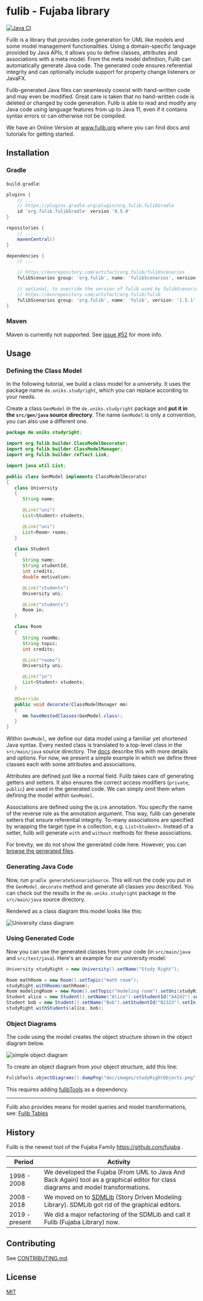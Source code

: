 # fulib - Fujaba library

[![Java CI](https://github.com/fujaba/fulib/workflows/Java%20CI/badge.svg)](https://github.com/fujaba/fulib/actions)

Fulib is a library that provides code generation for UML like models and some model management functionalities.
Using a domain-specific language provided by Java APIs, it allows you to define classes, attributes and associations with a meta model.
From the meta model definition, Fulib can automatically generate Java code.
The generated code ensures referential integrity and can optionally include support for property change listeners or JavaFX.

Fulib-generated Java files can seamlessly coexist with hand-written code and may even be modified.
Great care is taken that no hand-written code is deleted or changed by code generation.
Fulib is able to read and modify any Java code using language features from up to Java 11,
even if it contains syntax errors or can otherwise not be compiled.

We have an Online Version at www.fulib.org where you can find docs and tutorials for getting started.

## Installation

### Gradle

`build.gradle`:

```groovy
plugins {
    // ...
    // https://plugins.gradle.org/plugin/org.fulib.fulibGradle
    id 'org.fulib.fulibGradle' version '0.5.0'
}

repositories {
    // ...
    mavenCentral()
}

dependencies {
    // ...

    // https://mvnrepository.com/artifact/org.fulib/fulibScenarios
    fulibScenarios group: 'org.fulib', name: 'fulibScenarios', version: '1.6.2'

    // optional, to override the version of fulib used by fulibScenarios:
    // https://mvnrepository.com/artifact/org.fulib/fulib
    fulibScenarios group: 'org.fulib', name: 'fulib', version: '1.5.1'
}
```

### Maven

Maven is currently not supported.
See [issue #52](https://github.com/fujaba/fulib/issues/52) for more info.

## Usage

### Defining the Class Model

In the following tutorial, we build a class model for a university.
It uses the package name `de.uniks.studyright`, which you can replace according to your needs.

Create a class `GenModel` in the `de.uniks.studyright` package and **put it in the `src/gen/java` source directory**.
The name `GenModel` is only a convention, you can also use a different one.

<!-- insert_code_fragment: test.GenModel | fenced:java -->
```java
package de.uniks.studyright;

import org.fulib.builder.ClassModelDecorator;
import org.fulib.builder.ClassModelManager;
import org.fulib.builder.reflect.Link;

import java.util.List;

public class GenModel implements ClassModelDecorator
{
   class University
   {
      String name;

      @Link("uni")
      List<Student> students;

      @Link("uni")
      List<Room> rooms;
   }

   class Student
   {
      String name;
      String studentId;
      int credits;
      double motivation;

      @Link("students")
      University uni;

      @Link("students")
      Room in;
   }

   class Room
   {
      String roomNo;
      String topic;
      int credits;

      @Link("rooms")
      University uni;

      @Link("in")
      List<Student> students;
   }

   @Override
   public void decorate(ClassModelManager mm)
   {
      mm.haveNestedClasses(GenModel.class);
   }
}
```
<!-- end_code_fragment: -->

Within `GenModel`, we define our data model using a familiar yet shortened Java syntax.
Every nested class is translated to a top-level class in the `src/main/java` source directory.
The [docs](docs/README.md) describe this with more details and options.
For now, we present a simple example in which we define three classes each with some attributes and associations.

Attributes are defined just like a normal field.
Fulib takes care of generating getters and setters.
It also ensures the correct access modifiers (`private`, `public`) are used in the generated code.
We can simply omit them when defining the model within `GenModel`.

Associations are defined using the `@Link` annotation.
You specify the name of the reverse role as the annotation argument.
This way, fulib can generate setters that ensure referential integrity.
To-many associations are specified by wrapping the target type in a collection, e.g. `List<Student>`.
Instead of a setter, fulib will generate `with` and `without` methods for these associations.

For brevity, we do not show the generated code here.
However, you can [browse the generated files](test/src/main/java/de/uniks/studyright).

### Generating Java Code

Now, run `gradle generateScenarioSource`.
This will run the code you put in the `GenModel.decorate` method and generate all classes you described.
You can check out the results in the `de.uniks.studyright` package in the `src/main/java` source directory.

Rendered as a class diagram this model looks like this:

![University class diagram](test/src/main/java/de/uniks/studyright/classDiagram.png)

### Using Generated Code

Now you can use the generated classes from your code (in `src/main/java` and `src/test/java`).
Here's an example for our university model:

<!-- insert_code_fragment: test.UniversityModelUsage | fenced:java -->
```java
University studyRight = new University().setName("Study Right");

Room mathRoom = new Room().setTopic("math room");
studyRight.withRooms(mathRoom);
Room modelingRoom = new Room().setTopic("modeling room").setUni(studyRight);
Student alice = new Student().setName("Alice").setStudentId("A4242").setIn(mathRoom);
Student bob = new Student().setName("Bob").setStudentId("B2323").setIn(mathRoom);
studyRight.withStudents(alice, bob);
```
<!-- end_code_fragment: -->

### Object Diagrams

The code using the model creates the object structure shown in the object diagram below.

![simple object diagram](test/doc/images/studyRightObjects.png)

To create an object diagram from your object structure, add this line:

<!-- insert_code_fragment: test.UniversityObjectDiagram | fenced:java -->
```java
FulibTools.objectDiagrams().dumpPng("doc/images/studyRightObjects.png", studyRight);
```
<!-- end_code_fragment: -->

This requires adding [fulibTools](https://github.com/fujaba/fulibTools) as a dependency.

---

Fulib also provides means for model queries and model transformations, see:
[Fulib Tables](docs/FulibTables.md)

## History

Fulib is the newest tool of the Fujaba Family https://github.com/fujaba .

| Period | Activity |
| --- | --- |
| 1998 - 2008 | We developed the Fujaba (From UML to Java And Back Again) tool as a graphical editor for class diagrams and model transformations. |
| 2008 - 2018 | We moved on to [SDMLib](https://github.com/fujaba/SDMLib) (Story Driven Modeling Library). SDMLib got rid of the graphical editors. |
| 2019 - present | We did a major refactoring of the SDMLib and call it Fulib (Fujaba Library) now. |

## Contributing

See [CONTRIBUTING.md](CONTRIBUTING.md).

## License

[MIT](LICENSE.md)
